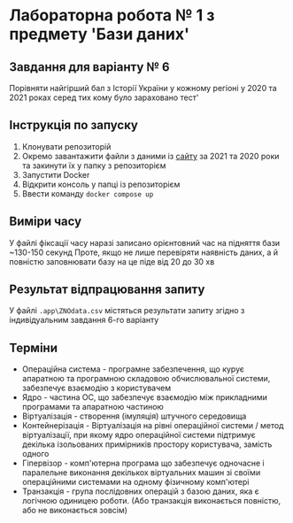 # Лабораторна робота № 1 з предмету 'Бази даних'

## Завдання для варіанту № 6
Порівняти найгірший бал з Історії України у кожному регіоні у 2020 та 2021 роках серед тих кому було зараховано тест'

## Інструкція по запуску
1. Клонувати репозиторій
2. Окремо завантажити файли з даними із [сайту](https://zno.testportal.com.ua/opendata) за 2021 та 2020 роки та закинути їх у папку з репозиторієм
3. Запустити Docker
4. Відкрити консоль у папці із репозиторієм
5. Ввести команду `docker compose up`

## Виміри часу
У файлі фіксації часу наразі записано орієнтовний час на підняття бази ~130-150 секунд
Проте, якщо не лише перевіряти наявність даних, а й повністю заповнювати базу на це піде від 20 до 30 хв

## Результат відпрацювання запиту
У файлі `.app\ZNOdata.csv` містяться результати запиту згідно з індивідуальним завдання 6-го варіанту 

## Терміни
- Операційна система - програмне забезпечення, що курує апаратною та програмною складовою обчислювальної
системи, забезпечує взаємодію з користувачем
- Ядро - частина ОС, що забезпечує взаємодію між прикладними програмами та апаратною частиною
- Віртуалізація - створення (імуляція) штучного середовища
- Контейнерізація - Віртуалізація на рівні операційної системи / метод віртуалізації, при якому ядро операційної системи підтримує декілька ізольованих примірників простору користувача, замість одного
- Гіпервізор - комп'ютерна програма що забезпечує одночасне і паралельне виконання декількох віртуальних
машин зі своїми операційними системами на одному фізичному комп'ютері
- Транзакція - група послідовних операцій з базою даних, яка є логічною одиницею роботи.
(Або транзакція виконається повністю, або не виконається зовсім)
 